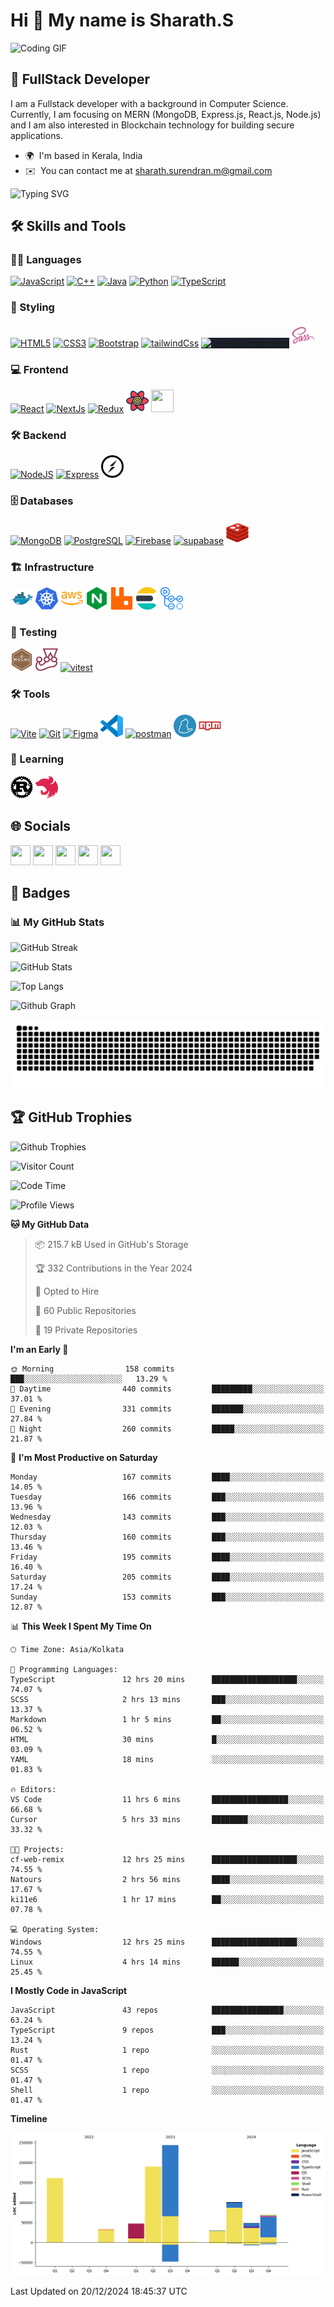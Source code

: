 # Hi 👋 My name is Sharath.S

<img src="https://media.giphy.com/media/qgQUggAC3Pfv687qPC/giphy.gif" width="500" height="300" alt="Coding GIF" />

## 🚀 FullStack Developer

I am a Fullstack developer with a background in Computer Science. Currently, I am focusing on MERN (MongoDB, Express.js, React.js, Node.js) and I am also interested in Blockchain technology for building secure applications.

- 🌍  I'm based in Kerala, India
- ✉️  You can contact me at [sharath.surendran.m@gmail.com](mailto:sharath.surendran.m@gmail.com)

![Typing SVG](https://readme-typing-svg.herokuapp.com?font=Fira+Code&size=24&duration=4000&pause=500&color=36BCF7&width=1200&lines=%22Success+is+the+sum+of+small+efforts%2C+repeated+day+in+and+day+out.%22+%E2%80%94Robert+Collier)

## 🛠️ Skills and Tools

### 🧑‍💻 Languages

<p align="left">
<a href="https://developer.mozilla.org/en-US/docs/Web/JavaScript" target="_blank" rel="noreferrer"><img src="https://raw.githubusercontent.com/danielcranney/readme-generator/main/public/icons/skills/javascript-colored.svg" width="36" height="36" alt="JavaScript" /></a>
<a href="https://docs.microsoft.com/en-us/cpp/?view=msvc-170" target="_blank" rel="noreferrer"><img src="https://raw.githubusercontent.com/danielcranney/readme-generator/main/public/icons/skills/cplusplus-colored.svg" width="36" height="36" alt="C++" /></a>
<a href="https://www.oracle.com/java/" target="_blank" rel="noreferrer"><img src="https://raw.githubusercontent.com/danielcranney/readme-generator/main/public/icons/skills/java-colored.svg" width="36" height="36" alt="Java" /></a>
<a href="https://www.python.org/" target="_blank" rel="noreferrer"><img src="https://raw.githubusercontent.com/danielcranney/readme-generator/main/public/icons/skills/python-colored.svg" width="36" height="36" alt="Python" /></a>
<a href="https://www.typescriptlang.org/" target="_blank" rel="noreferrer"><img src="https://raw.githubusercontent.com/danielcranney/readme-generator/main/public/icons/skills/typescript-colored.svg" width="36" height="36" alt="TypeScript" /></a>
</p>

### 🎨 Styling

<p align="left">
<a href="https://developer.mozilla.org/en-US/docs/Glossary/HTML5" target="_blank" rel="noreferrer"><img src="https://raw.githubusercontent.com/danielcranney/readme-generator/main/public/icons/skills/html5-colored.svg" width="36" height="36" alt="HTML5" /></a>
<a href="https://www.w3.org/TR/CSS/#css" target="_blank" rel="noreferrer"><img src="https://raw.githubusercontent.com/danielcranney/readme-generator/main/public/icons/skills/css3-colored.svg" width="36" height="36" alt="CSS3" /></a>
<a href="https://getbootstrap.com/" target="_blank" rel="noreferrer"><img src="https://raw.githubusercontent.com/danielcranney/readme-generator/main/public/icons/skills/bootstrap-colored.svg" width="36" height="36" alt="Bootstrap" /></a>
<a href="https://tailwindcss.com/" target="_blank" rel="noreferrer"><img src="https://raw.githubusercontent.com/danielcranney/profileme-dev/main/public/icons/skills/tailwindcss-colored.svg" width="36" height="36" alt="tailwindCss" /></a>
<a href="https://styled-components.com/" target="_blank" rel="noreferrer"><img src="https://raw.githubusercontent.com/styled-components/brand/master/styled-components.png" width="36" height="36" alt="styledComponents" style="background-color: #1A202C" /></a>
<a href="https://sass-lang.com/documentation/" target="_blank" rel="noreferrer"><img src="https://raw.githubusercontent.com/devicons/devicon/refs/heads/master/icons/sass/sass-original.svg" width="36" height="36" alt="sass/scss" /></a>
</p>

### 💻 Frontend

<p align="left">
<a href="https://reactjs.org/" target="_blank" rel="noreferrer"><img src="https://raw.githubusercontent.com/danielcranney/readme-generator/main/public/icons/skills/react-colored.svg" width="36" height="36" alt="React" /></a>
<a href="https://nextjs.org/docs" target="_blank" rel="noreferrer"><img src="https://raw.githubusercontent.com/danielcranney/readme-generator/main/public/icons/skills/nextjs-colored.svg" width="36" height="36" alt="NextJs" /></a>
<a href="https://redux.js.org/" target="_blank" rel="noreferrer"><img src="https://raw.githubusercontent.com/danielcranney/readme-generator/main/public/icons/skills/redux-colored.svg" width="36" height="36" alt="Redux" /></a>
<a href="https://tanstack.com/" target="_blank" rel="noreferrer"><img src="https://raw.githubusercontent.com/TanStack/query/main/media/emblem-light.svg" width="36" height="36" alt="React Query" /></a>
<a href="https://reactrouter.com/" target="_blank" rel="noreferrer"><img src="https://www.svgrepo.com/show/354262/react-router.svg" width="36" height="36" alt="" /></a>
</p>

### 🛠️ Backend

<p align="left">
<a href="https://nodejs.org/en/" target="_blank" rel="noreferrer"><img src="https://raw.githubusercontent.com/danielcranney/readme-generator/main/public/icons/skills/nodejs-colored.svg" width="36" height="36" alt="NodeJS" /></a>
<a href="https://expressjs.com/" target="_blank" rel="noreferrer"><img src="https://raw.githubusercontent.com/danielcranney/readme-generator/main/public/icons/skills/express-colored.svg" width="36" height="36" alt="Express" /></a>
<a href="https://socket.io/" target="_blank" rel="noreferrer"><img src="https://raw.githubusercontent.com/devicons/devicon/master/icons/socketio/socketio-original.svg" title="SocketIO" alt="SocketIO" width="36" height="36"/></a>
</p>

### 🗄️ Databases

<p align="left">
<a href="https://www.mongodb.com/" target="_blank" rel="noreferrer"><img src="https://raw.githubusercontent.com/danielcranney/readme-generator/main/public/icons/skills/mongodb-colored.svg" width="36" height="36" alt="MongoDB" /></a>
<a href="https://www.postgresql.org/" target="_blank" rel="noreferrer"><img src="https://raw.githubusercontent.com/danielcranney/readme-generator/main/public/icons/skills/postgresql-colored.svg" width="36" height="36" alt="PostgreSQL" /></a>
<a href="https://firebase.google.com/" target="_blank" rel="noreferrer"><img src="https://raw.githubusercontent.com/danielcranney/readme-generator/main/public/icons/skills/firebase-colored.svg" width="36" height="36" alt="Firebase" /></a>
<a href="https://supabase.com/" target="_blank" rel="noreferrer"><img src="https://raw.githubusercontent.com/danielcranney/readme-generator/main/public/icons/skills/supabase-colored.svg" width="36" height="36" alt="supabase" /></a>
<a href="https://redis.io/" target="_blank" rel="noreferrer"><img src="https://raw.githubusercontent.com/devicons/devicon/master/icons/redis/redis-original.svg" width="36" height="36" alt="redis" /></a>
</p>

### 🏗️ Infrastructure

<p align="left">
<a href="https://www.docker.com/" target="_blank" rel="noreferrer"><img src="https://raw.githubusercontent.com/devicons/devicon/master/icons/docker/docker-original.svg" width="36" height="36" alt="docker" /></a>
<a href="https://kubernetes.io/" target="_blank" rel="noreferrer"><img src="https://raw.githubusercontent.com/devicons/devicon/master/icons/kubernetes/kubernetes-original.svg" width="36" height="36" alt="kubernetes" /></a>
<a href="https://aws.amazon.com/" target="_blank" rel="noreferrer"><img src="https://raw.githubusercontent.com/devicons/devicon/master/icons/amazonwebservices/amazonwebservices-plain-wordmark.svg" title="AWS" alt="AWS" width="36" height="36"/></a>
<a href="https://nginx.org/en/" target="_blank" rel="noreferrer"> <img src="https://raw.githubusercontent.com/devicons/devicon/master/icons/nginx/nginx-original.svg" title="Nginx" alt="Nginx" width="36" height="36"/></a>
<a href="https://www.rabbitmq.com/" target="_blank" rel="noreferrer"> <img src="https://raw.githubusercontent.com/devicons/devicon/master/icons/rabbitmq/rabbitmq-original.svg" title="rabbitmq" alt="rabbitmq" width="36" height="36"/></a>
<a href="https://www.elastic.co/elasticsearch" target="_blank" rel="noreferrer"> <img src="https://raw.githubusercontent.com/devicons/devicon/master/icons/elasticsearch/elasticsearch-original.svg" title="elasticsearch" alt="elasticsearch" width="36" height="36"/></a>
<a href="https://github.com/features/actions" target="_blank" rel="noreferrer"> <img src="https://raw.githubusercontent.com/devicons/devicon/refs/heads/master/icons/githubactions/githubactions-original.svg" title="githubactions" alt="githubactions" width="36" height="36"/></a>
</p>

### 🧪 Testing

<p align="left">
<a href="https://mochajs.org/" target="_blank" rel="noreferrer"><img src="https://raw.githubusercontent.com/devicons/devicon/master/icons/mocha/mocha-plain.svg" title="Mocha" alt="Mocha" width="36" height="36"/></a>
<a href="https://jestjs.io/" target="_blank" rel="noreferrer"><img src="https://raw.githubusercontent.com/devicons/devicon/refs/heads/master/icons/jest/jest-plain.svg" width="36" height="36" alt="jest"  /></a>
<a href="https://vitest.dev/" target="_blank" rel="noreferrer"><img src="https://user-images.githubusercontent.com/11247099/145112184-a9ff6727-661c-439d-9ada-963124a281f7.png" width="36" height="36" alt="vitest"  /></a>
</p>

### 🛠️ Tools

<p align="left">
<a href="https://vitejs.dev/" target="_blank" rel="noreferrer"><img src="https://raw.githubusercontent.com/danielcranney/readme-generator/main/public/icons/skills/vite-colored.svg" width="36" height="36" alt="Vite" /></a>
<a href="https://git-scm.com/" target="_blank" rel="noreferrer"><img src="https://raw.githubusercontent.com/danielcranney/readme-generator/main/public/icons/skills/git-colored.svg" width="36" height="36" alt="Git" /></a>
<a href="https://www.figma.com/" target="_blank" rel="noreferrer"><img src="https://raw.githubusercontent.com/danielcranney/readme-generator/main/public/icons/skills/figma-colored.svg" width="36" height="36" alt="Figma" /></a>
<a href="https://code.visualstudio.com/" target="_blank" rel="noreferrer"><img src="https://raw.githubusercontent.com/devicons/devicon/master/icons/vscode/vscode-original.svg" title="VScode" alt="Vscode" width="36" height="36"/></a>
<a href="https://www.postman.com/" target="_blank" rel="noreferrer"><img src="https://raw.githubusercontent.com/simple-icons/simple-icons/develop/icons/postman.svg" title="postman" alt="postman" width="36" height="36"/></a>
<a href="https://yarnpkg.com/" target="_blank" rel="noreferrer"><img src="https://raw.githubusercontent.com/devicons/devicon/master/icons/yarn/yarn-original.svg" title="yarn" alt="yarn" width="36" height="36"/></a>
<a href="https://www.npmjs.com/" target="_blank" rel="noreferrer"> <img src="https://raw.githubusercontent.com/devicons/devicon/master/icons/npm/npm-original-wordmark.svg" title="npm" alt="npm" width="36" height="36"/></a>
</p>

### 📘 Learning

<p align="left">
<a href="https://doc.rust-lang.org/book/" target="_blank" rel="noreferrer"> <img src="https://raw.githubusercontent.com/devicons/devicon/master/icons/rust/rust-original.svg" title="rust" alt="rust" width="36" height="36"/></a>
<a href="https://docs.nestjs.com/" target="_blank" rel="noreferrer"> <img src="https://raw.githubusercontent.com/devicons/devicon/master/icons/nestjs/nestjs-original.svg" title="nest" alt="nest" width="36" height="36"/></a>
</p>

## 🌐 Socials

<p align="left">
<a href="https://discord.com/users/cybersamurai2850" target="_blank" rel="noreferrer"><img src="https://raw.githubusercontent.com/danielcranney/readme-generator/main/public/icons/socials/discord.svg" width="32" height="32" /></a>
<a href="https://www.facebook.com/sharath.surendran.37" target="_blank" rel="noreferrer"><img src="https://raw.githubusercontent.com/danielcranney/readme-generator/main/public/icons/socials/facebook.svg" width="32" height="32" /></a>
<a href="https://www.github.com/ki11e6" target="_blank" rel="noreferrer"><img src="https://raw.githubusercontent.com/danielcranney/readme-generator/main/public/icons/socials/github.svg" width="32" height="32" /></a>
<a href="https://www.linkedin.com/in/sharath-s-001590137" target="_blank" rel="noreferrer"><img src="https://raw.githubusercontent.com/danielcranney/readme-generator/main/public/icons/socials/linkedin.svg" width="32" height="32" /></a>
<a href="https://www.twitter.com/7a648e8e61474a3" target="_blank" rel="noreferrer"><img src="https://raw.githubusercontent.com/danielcranney/readme-generator/main/public/icons/socials/twitter.svg" width="32" height="32" /></a>
</p>

## 🏅 Badges

### 📊 My GitHub Stats

![GitHub Streak](https://github-readme-streak-stats.herokuapp.com?user=ki11e6&theme=catppuccin-macchiato&date_format=M%20j%5B%2C%20Y%5D)

![GitHub Stats](https://github-readme-stats.vercel.app/api?username=ki11e6&show_icons=true&theme=radical)

![Top Langs](https://github-readme-stats.vercel.app/api/top-langs/?username=ki11e6\&layout=compact&langs_count=8&theme=dark)

![Github Graph](https://github-readme-activity-graph.vercel.app/graph?username=ki11e6&bg_color=362c59&color=fb4bf0&line=13a0c3&point=73ff00&area=true&hide_border=true)

<picture>
  <source media="(prefers-color-scheme: dark)" srcset="https://raw.githubusercontent.com/platane/platane/output/github-contribution-grid-snake-dark.svg">
  <source media="(prefers-color-scheme: light)" srcset="https://raw.githubusercontent.com/platane/platane/output/github-contribution-grid-snake.svg">
  <img alt="github contribution grid snake animation" src="https://raw.githubusercontent.com/platane/platane/output/github-contribution-grid-snake.svg">
</picture>

## 🏆 GitHub Trophies

![Github Trophies](https://github-profile-trophy.vercel.app/?username=ki11e6&theme=onedark)

![Visitor Count](https://komarev.com/ghpvc/?username=ki11e6&color=brightgreen)

<!--START_SECTION:waka-->
![Code Time](http://img.shields.io/badge/Code%20Time-16%20hrs%2039%20mins-blue)

![Profile Views](http://img.shields.io/badge/Profile%20Views-37-blue)

**🐱 My GitHub Data** 

> 📦 215.7 kB Used in GitHub's Storage 
 > 
> 🏆 332 Contributions in the Year 2024
 > 
> 💼 Opted to Hire
 > 
> 📜 60 Public Repositories 
 > 
> 🔑 19 Private Repositories 
 > 
**I'm an Early 🐤** 

```text
🌞 Morning                158 commits         ███░░░░░░░░░░░░░░░░░░░░░░   13.29 % 
🌆 Daytime                440 commits         █████████░░░░░░░░░░░░░░░░   37.01 % 
🌃 Evening                331 commits         ███████░░░░░░░░░░░░░░░░░░   27.84 % 
🌙 Night                  260 commits         █████░░░░░░░░░░░░░░░░░░░░   21.87 % 
```
📅 **I'm Most Productive on Saturday** 

```text
Monday                   167 commits         ████░░░░░░░░░░░░░░░░░░░░░   14.05 % 
Tuesday                  166 commits         ███░░░░░░░░░░░░░░░░░░░░░░   13.96 % 
Wednesday                143 commits         ███░░░░░░░░░░░░░░░░░░░░░░   12.03 % 
Thursday                 160 commits         ███░░░░░░░░░░░░░░░░░░░░░░   13.46 % 
Friday                   195 commits         ████░░░░░░░░░░░░░░░░░░░░░   16.40 % 
Saturday                 205 commits         ████░░░░░░░░░░░░░░░░░░░░░   17.24 % 
Sunday                   153 commits         ███░░░░░░░░░░░░░░░░░░░░░░   12.87 % 
```


📊 **This Week I Spent My Time On** 

```text
🕑︎ Time Zone: Asia/Kolkata

💬 Programming Languages: 
TypeScript               12 hrs 20 mins      ███████████████████░░░░░░   74.07 % 
SCSS                     2 hrs 13 mins       ███░░░░░░░░░░░░░░░░░░░░░░   13.37 % 
Markdown                 1 hr 5 mins         ██░░░░░░░░░░░░░░░░░░░░░░░   06.52 % 
HTML                     30 mins             █░░░░░░░░░░░░░░░░░░░░░░░░   03.09 % 
YAML                     18 mins             ░░░░░░░░░░░░░░░░░░░░░░░░░   01.83 % 

🔥 Editors: 
VS Code                  11 hrs 6 mins       █████████████████░░░░░░░░   66.68 % 
Cursor                   5 hrs 33 mins       ████████░░░░░░░░░░░░░░░░░   33.32 % 

🐱‍💻 Projects: 
cf-web-remix             12 hrs 25 mins      ███████████████████░░░░░░   74.55 % 
Natours                  2 hrs 56 mins       ████░░░░░░░░░░░░░░░░░░░░░   17.67 % 
ki11e6                   1 hr 17 mins        ██░░░░░░░░░░░░░░░░░░░░░░░   07.78 % 

💻 Operating System: 
Windows                  12 hrs 25 mins      ███████████████████░░░░░░   74.55 % 
Linux                    4 hrs 14 mins       ██████░░░░░░░░░░░░░░░░░░░   25.45 % 
```

**I Mostly Code in JavaScript** 

```text
JavaScript               43 repos            ████████████████░░░░░░░░░   63.24 % 
TypeScript               9 repos             ███░░░░░░░░░░░░░░░░░░░░░░   13.24 % 
Rust                     1 repo              ░░░░░░░░░░░░░░░░░░░░░░░░░   01.47 % 
SCSS                     1 repo              ░░░░░░░░░░░░░░░░░░░░░░░░░   01.47 % 
Shell                    1 repo              ░░░░░░░░░░░░░░░░░░░░░░░░░   01.47 % 
```



**Timeline**

![Lines of Code chart](https://raw.githubusercontent.com/ki11e6/ki11e6/main/assets/bar_graph.png)


 Last Updated on 20/12/2024 18:45:37 UTC
<!--END_SECTION:waka-->